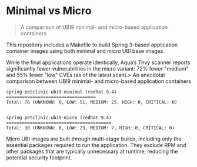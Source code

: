 # Minimal vs Micro
> A comparison of UBI9 minimal- and micro-based application containers

This repository includes a Makefile to build Spring 3-based
application container images using both minimal and micro UBI base
images.

While the final applications operate identically, Aqua’s Trivy scanner
reports significantly fewer vulnerabilities in the micro variant: 72%
fewer "medium" and 55% fewer "low" CVEs (as of the latest scan).> An
anecdotal comparison between UBI9 minimal- and micro-based application
containers

```less
spring-petclinic-ubi9-minimal (redhat 9.4)
==================================
Total: 76 (UNKNOWN: 0, LOW: 51, MEDIUM: 25, HIGH: 0, CRITICAL: 0)


spring-petclinic-ubi9-micro (redhat 9.4)
========================================
Total: 30 (UNKNOWN: 0, LOW: 23, MEDIUM: 7, HIGH: 0, CRITICAL: 0)
```

Micro UBI images are built through multi-stage builds, including only
the essential packages required to run the application. They exclude
RPM and other packages that are typically unnecessary at runtime,
reducing the potential security footprint.
